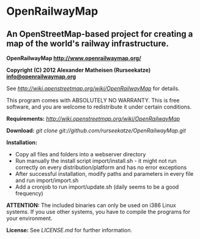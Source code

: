 OpenRailwayMap
==============
An OpenStreetMap-based project for creating a map of the world's railway infrastructure.
----------------------------------------------------------------------------------------

**OpenRailwayMap http://www.openrailwaymap.org/**

**Copyright (C) 2012 Alexander Matheisen (Rurseekatze) <info@openrailwaymap.org>**

See *http://wiki.openstreetmap.org/wiki/OpenRailwayMap* for details.

This program comes with ABSOLUTELY NO WARRANTY.
This is free software, and you are welcome to redistribute it under certain conditions.


**Requirements:** *http://wiki.openstreetmap.org/wiki/OpenRailwayMap*

**Download:** *git clone git://github.com/rurseekatze/OpenRailwayMap.git*


**Installation:**

* Copy all files and folders into a webserver directory
* Run manually the install script import/install.sh - it might not run correctly on every distribution/platform and has no error exceptions
* After successful installation, modify paths and parameters in every file and run import/import.sh
* Add a cronjob to run import/update.sh (daily seems to be a good frequency)

**ATTENTION:** The included binaries can only be used on i386 Linux systems. If you use other systems, you have to compile the programs for your environment.


**License:** See *LICENSE.md* for further information.
